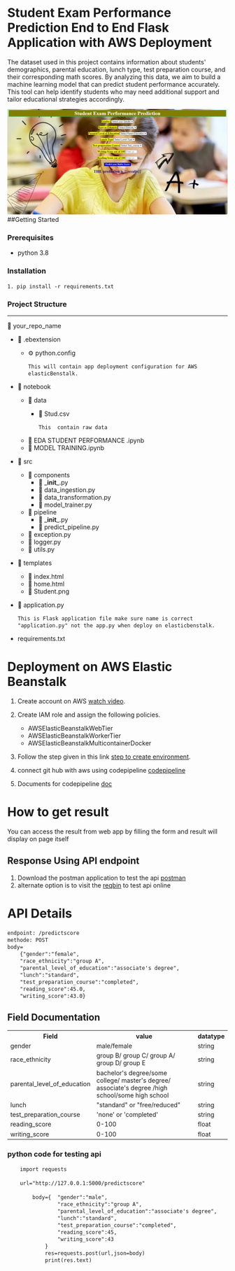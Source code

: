 # Student Exam Performance Prediction End to End Flask Application with AWS Deployment
The dataset used in this project contains information about students' demographics, parental education, lunch type, test preparation course, and their corresponding math scores. By analyzing this data, we aim to build a machine learning model that can predict student performance accurately. This tool can help identify students who may need additional support and tailor educational strategies accordingly.


![image](https://raw.githubusercontent.com/rrpatil-1/ML_PROJECT/main/templates/homepage.jpg)
##Getting Started
### Prerequisites
- python 3.8

### Installation
    
    1. pip install -r requirements.txt

### Project Structure

-------------------------------------------------------- 
📂 your_repo_name
- 📂 .ebextension
  - ⚙ python.config
         
        This will contain app deployment configuration for AWS elasticBenstalk.

- 📂 notebook
  - 📂 data
    - 📄 Stud.csv 
      
          This  contain raw data

  - 📄 EDA STUDENT PERFORMANCE .ipynb
  - 📄 MODEL TRAINING.ipynb
 - 📂 src
   - 📂 components
     - 📄 \___init___.py
     - 📄 data_ingestion.py
     - 📄 data_transformation.py
     - 📄 model_trainer.py
   - 📂 pipeline
     - 📄 \___init___.py
     - 📄 predict_pipeline.py
   - 📄 exception.py
   - 📄 logger.py
   - 📄 utils.py
- 📂 templates
   - 📄 index.html
   - 📄 home.html
   - 📄 Student.png
    
- 📄 application.py
               
      This is Flask application file make sure name is correct "application.py" not the app.py when deploy on elasticbenstalk.
- requirements.txt

# Deployment on AWS Elastic Beanstalk
1. Create account on AWS [watch video](https://www.youtube.com/watch?v=xi-JDeceLeI).
2. Create IAM role and assign the following policies.
   - AWSElasticBeanstalkWebTier
   - AWSElasticBeanstalkWorkerTier
   - AWSElasticBeanstalkMulticontainerDocker
    
3. Follow the step given in this link [step to create environment](https://docs.aws.amazon.com/elasticbeanstalk/latest/dg/GettingStarted.CreateApp.html).
4. connect git hub with aws using codepipeline [codepipeline](https://www.youtube.com/watch?v=4tDjVFbi31o)
5. Documents for codepipeline [doc](https://aws.amazon.com/getting-started/hands-on/continuous-deployment-pipeline/)

# How to get result 
You can access the result from web app by filling the form and result will display on page itself
## Response Using API endpoint
1. Download the postman application to test the api [postman](https://www.postman.com/downloads/)
2. alternate option is to visit the [reqbin](https://reqbin.com/) to test api online

# API Details
    endpoint: /predictscore
    methode: POST
    body=
        {"gender":"female",
        "race_ethnicity":"group A",
        "parental_level_of_education":"associate's degree",
        "lunch":"standard",
        "test_preparation_course":"completed",
        "reading_score":45.0,
        "writing_score":43.0}

## Field Documentation
<table>
<tr>
<th>Field</th>
<th>value</th>
<th>datatype</th>
</tr>
<tr>
<td>gender</td>
<td>male/female</td>
<td>string</td>
</tr>
<tr>
<td>race_ethnicity</td>
<td>group B/ group C/ group A/ group D/ group E</td>
<td>string</td>
</tr>
<tr>
<td>parental_level_of_education</td>
<td>bachelor's degree/some college/ master's degree/ associate's degree
/high school/some high school</td>
<td>string</td>
<tr>
<td>lunch</td>
<td>"standard" or "free/reduced"</td>
<td>string</td>
<tr>
<td>test_preparation_course</td>
<td>'none' or 'completed'</td>
<td>string</td>
</tr>
<tr>
<td>reading_score</td>
<td>0-100</td>
<td>float</td>
</tr>
<tr>
<td>writing_score</td>
<td>0-100</td>
<td>float</td></tr>
</table>

    
### python code for testing api
        import requests

        url="http://127.0.0.1:5000/predictscore"
        
            body={  "gender":"male",
                    "race_ethnicity":"group A",
                    "parental_level_of_education":"associate's degree",
                    "lunch":"standard",
                    "test_preparation_course":"completed",
                    "reading_score":45,
                    "writing_score":43
                }
                res=requests.post(url,json=body)
                print(res.text)
                